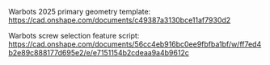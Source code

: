 Warbots 2025 primary geometry template: https://cad.onshape.com/documents/c49387a3130bce11af7930d2

Warbots screw selection feature script: https://cad.onshape.com/documents/56cc4eb916bc0ee9fbfba1bf/w/ff7ed4b2e89c888177d695e2/e/e7151154b2cdeaa9a4b9612c
